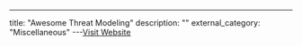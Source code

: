 ---
title: "Awesome Threat Modeling"
description: ""
external_category: "Miscellaneous"
---[Visit Website](https://github.com/hysnsec/awesome-threat-modelling)

